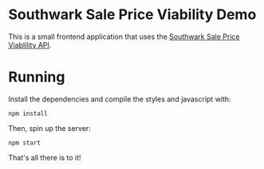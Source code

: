 # Southwark Sale Price Viability Demo

This is a small frontend application that uses the [Southwark Sale Price Viablility API](https://github.com/wearefuturegov/southwark-sale-price-viability).

# Running

Install the dependencies and compile the styles and javascript with:

```
npm install
```

Then, spin up the server:

```
npm start
```

That's all there is to it!
